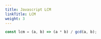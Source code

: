 ```yaml
---
title: Javascript LCM
linkTitle: LCM
weight: 3
---
```


```js
const lcm = (a, b) => (a * b) / gcd(a, b);
```

